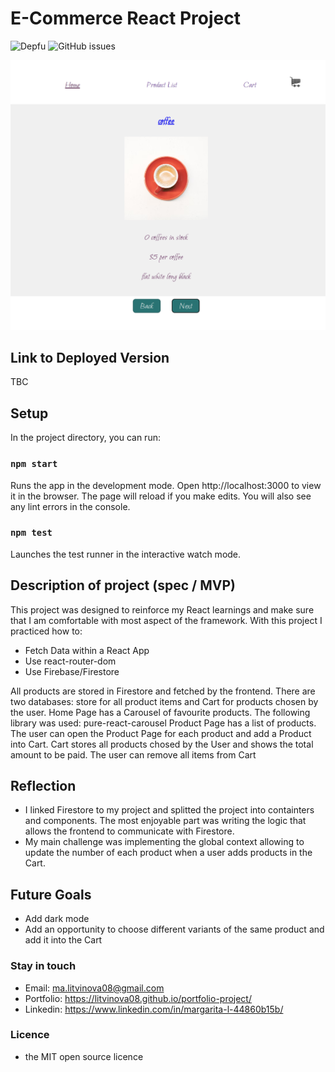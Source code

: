 # E-Commerce React Project

![Depfu](https://img.shields.io/depfu/litvinova08/e-commerce-react)
![GitHub issues](https://img.shields.io/github/issues/litvinova08/e-commerce-react)

![project screenshot](./e-store/src/assets/screenshot.png)

## Link to Deployed Version

TBC

## Setup

In the project directory, you can run:
### `npm start`
Runs the app in the development mode.
Open http://localhost:3000 to view it in the browser. The page will reload if you make edits.
You will also see any lint errors in the console.

### `npm test`
Launches the test runner in the interactive watch mode. 

## Description of project (spec / MVP)

This project was designed to reinforce my React learnings and make sure that I am comfortable with most aspect of the framework. With this project I practiced how to:

- Fetch Data within a React App
- Use react-router-dom
- Use Firebase/Firestore

All products are stored in Firestore and fetched by the frontend. There are two databases: store for all product items and Cart for products chosen by the user.
Home Page has a Carousel of favourite products. The following library was used: pure-react-carousel
Product Page has a list of products. The user can open the Product Page for each product and add a Product into Cart.
Cart stores all products chosed by the User and shows the total amount to be paid. The user can remove all items from Cart

## Reflection

- I linked Firestore to my project and splitted the project into containters and components. The most enjoyable part was writing the logic that allows the frontend to communicate with Firestore.
- My main challenge was implementing the global context allowing to update the number of each product when a user adds products in the Cart.

## Future Goals

- Add dark mode
- Add an opportunity to choose different variants of the same product and add it into the Cart

### Stay in touch

- Email: ma.litvinova08@gmail.com
- Portfolio: https://litvinova08.github.io/portfolio-project/
- Linkedin: https://www.linkedin.com/in/margarita-l-44860b15b/

### Licence

- the MIT open source licence
